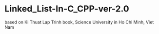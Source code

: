 # Linked_List-In-C_CPP-ver-2.0

based on Ki Thuat Lap Trinh book, Science University in Ho Chi Minh, Viet Nam 
